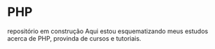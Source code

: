 # PHP
repositório em construção
Aqui estou esquematizando meus estudos acerca de PHP, provinda de cursos e  tutoriais.
